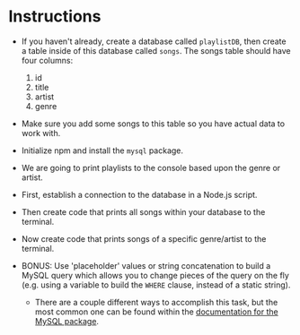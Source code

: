 # **Instructions**

- If you haven't already, create a database called `playlistDB`, then create a table inside of this database called `songs`. The songs table should have four columns:

  1. id
  2. title
  3. artist
  4. genre

- Make sure you add some songs to this table so you have actual data to work with.

- Initialize npm and install the `mysql` package.

- We are going to print playlists to the console based upon the genre or artist.

- First, establish a connection to the database in a Node.js script.

- Then create code that prints all songs within your database to the terminal.

- Now create code that prints songs of a specific genre/artist to the terminal.

- BONUS: Use 'placeholder' values or string concatenation to build a MySQL query which allows you to change pieces of the query on the fly (e.g. using a variable to build the `WHERE` clause, instead of a static string).

  - There are a couple different ways to accomplish this task, but the most common one can be found within the [documentation for the MySQL package](https://github.com/mysqljs/mysql#performing-queries).
